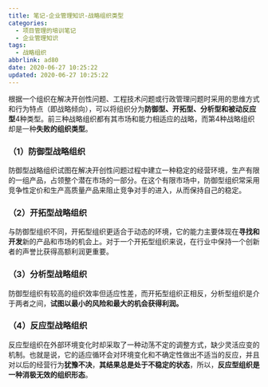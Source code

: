 ```yaml
---
title: 笔记-企业管理知识-战略组织类型
categories:
  - 项目管理的培训笔记
  - 企业管理知识
tags:
  - 战略组织
abbrlink: ad80
date: 2020-06-27 10:25:22
updated: 2020-06-27 10:25:22
---
```



根据一个组织在解决开创性问题、工程技术问题或行政管理问题时采用的思维方式和行为特点（即战略倾向），可以将组织分为**防御型、开拓型、分析型和被动反应型**4种类型。前三种战略组织都有其市场和能力相适应的战略，而第4种战略组织却是一种**失败的组织类型**。
<!-- more -->

### （1）防御型战略组织

防御型战略组织试图在解决开创性问题过程中建立一种稳定的经营环境，生产有限的一组产品，占领整个潜在市场的一部分。在这个有限市场中，防御型组织常采用竞争性定价和生产高质量产品来阻止竞争对手的进入，从而保持自己的稳定。

### （2）开拓型战略组织

与防御型组织不同，开拓型组织更适合于动态的环境，它的能力主要体现在**寻找和开发**新的产品和市场的机会上。对于一个开拓型组织来说，在行业中保持一个创新者的声誉比获得高额利润更重要。

### （3）分析型战略组织

防御型组织有较高的组织效率但适应性差，而开拓型组织正相反，分析型组织是介于两者之间，**试图以最小的风险和最大的机会获得利润。**

### （4）反应型战略组织

反应型组织在外部环境变化时却采取了一种动荡不定的调整方式，缺少灵活应变的机制。也就是说，它的适应循环会对环境变化和不确定性做出不适当的反应，并且对以后的经营行为**犹豫不决**，**其结果总是处于不稳定的状态**，所以，**反应型组织是一种消极无效的组织形态**。
